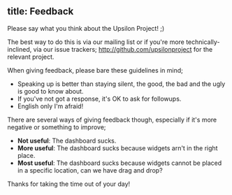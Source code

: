 title: Feedback
---

Please say what you think about the Upsilon Project! ;) 

The best way to do this is via our mailing list or if you're more technically-inclined, via our issue trackers; http://github.com/upsilonproject for the relevant project.

When giving feedback, please bare these guidelines in mind;

* Speaking up is better than staying silent, the good, the bad and the ugly is good to know about.
* If you've not got a response, it's OK to ask for followups. 
* English only I'm afraid! 

There are several ways of giving feedback though, especially if it's more negative or something to improve;

* **Not useful**: The dashboard sucks.
* **More useful**: The dashboard sucks because widgets arn't in the right place.
* **Most useful**: The dashboard sucks because widgets cannot be placed in a specific location, can we have drag and drop?

Thanks for taking the time out of your day!

